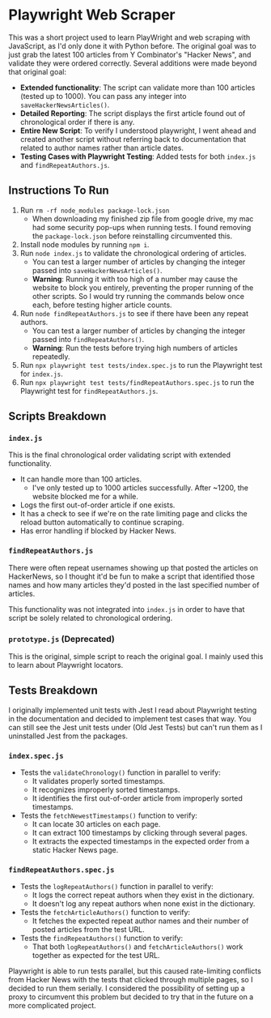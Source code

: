 # Playwright Web Scraper

This was a short project used to learn PlayWright and web scraping with JavaScript, as I'd only done it with Python before. The original goal was to just grab the latest 100 articles from Y Combinator's "Hacker News", and validate they were ordered correctly. Several additions were made beyond that original goal:

- **Extended functionality**: The script can validate more than 100 articles (tested up to 1000). You can pass any integer into `saveHackerNewsArticles()`.
- **Detailed Reporting**: The script displays the first article found out of chronological order if there is any.
- **Entire New Script**: To verify I understood playwright, I went ahead and created another script without referring back to documentation that related to author names rather than article dates.
- **Testing Cases with Playwright Testing**: Added tests for both `index.js` and `findRepeatAuthors.js`.

## Instructions To Run

1. Run `rm -rf node_modules package-lock.json`
   - When downloading my finished zip file from google drive, my mac had some security pop-ups when running tests. I found removing the `package-lock.json` before reinstalling circumvented this.
2. Install node modules by running `npm i`.
3. Run `node index.js` to validate the chronological ordering of articles.
   - You can test a larger number of articles by changing the integer passed into `saveHackerNewsArticles()`.
   - **Warning**: Running it with too high of a number may cause the website to block you entirely, preventing the proper running of the other scripts. So I would try running the commands below once each, before testing higher article counts.
4. Run `node findRepeatAuthors.js` to see if there have been any repeat authors.
   - You can test a larger number of articles by changing the integer passed into `findRepeatAuthors()`.
   - **Warning**: Run the tests before trying high numbers of articles repeatedly.
5. Run `npx playwright test tests/index.spec.js` to run the Playwright test for `index.js`.
6. Run `npx playwright test tests/findRepeatAuthors.spec.js` to run the Playwright test for `findRepeatAuthors.js`.

## Scripts Breakdown

### `index.js`

This is the final chronological order validating script with extended functionality.

- It can handle more than 100 articles.
  - I've only tested up to 1000 articles successfully. After ~1200, the website blocked me for a while.
- Logs the first out-of-order article if one exists.
- It has a check to see if we're on the rate limiting page and clicks the reload button automatically to continue scraping.
- Has error handling if blocked by Hacker News.

### `findRepeatAuthors.js`

There were often repeat usernames showing up that posted the articles on HackerNews, so I thought it'd be fun to make a script that identified those names and how many articles they'd posted in the last specified number of articles.

This functionality was not integrated into `index.js` in order to have that script be solely related to chronological ordering.

### `prototype.js` (Deprecated)

This is the original, simple script to reach the original goal. I mainly used this to learn about Playwright locators.

## Tests Breakdown

I originally implemented unit tests with Jest I read about Playwright testing in the documentation and decided to implement test cases that way. You can still see the Jest unit tests under (Old Jest Tests) but can't run them as I uninstalled Jest from the packages.

### `index.spec.js`

- Tests the `validateChronology()` function in parallel to verify:
  - It validates properly sorted timestamps.
  - It recognizes improperly sorted timestamps.
  - It identifies the first out-of-order article from improperly sorted timestamps.
- Tests the `fetchNewestTimestamps()` function to verify:
  - It can locate 30 articles on each page.
  - It can extract 100 timestamps by clicking through several pages.
  - It extracts the expected timestamps in the expected order from a static Hacker News page.

### `findRepeatAuthors.spec.js`

- Tests the `logRepeatAuthors()` function in parallel to verify:
  - It logs the correct repeat authors when they exist in the dictionary.
  - It doesn't log any repeat authors when none exist in the dictionary.
- Tests the `fetchArticleAuthors()` function to verify:
  - It fetches the expected repeat author names and their number of posted articles from the test URL.
- Tests the `findRepeatAuthors()` function to verify:
  - That both `logRepeatAuthors()` and `fetchArticleAuthors()` work together as expected for the test URL.

Playwright is able to run tests parallel, but this caused rate-limiting conflicts from Hacker News with the tests that clicked through multiple pages, so I decided to run them serially. I considered the possibility of setting up a proxy to circumvent this problem but decided to try that in the future on a more complicated project.
